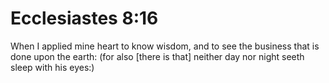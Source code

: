# Ecclesiastes 8:16

When I applied mine heart to know wisdom, and to see the business that is done upon the earth: (for also [there is that] neither day nor night seeth sleep with his eyes:)